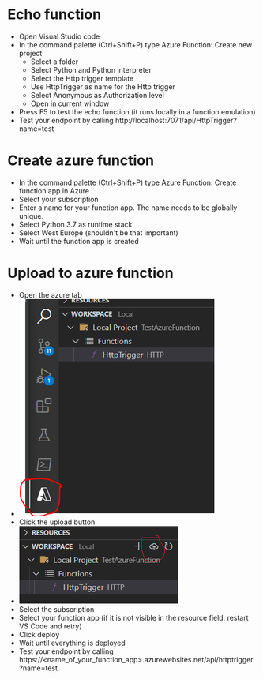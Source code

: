 # Echo function

+ Open Visual Studio code
+ In the command palette (Ctrl+Shift+P) type Azure Function: Create new project
    + Select a folder
    + Select Python and Python interpreter
    + Select the Http trigger template
    + Use HttpTrigger as name for the Http trigger
    + Select Anonymous as Authorization level
    + Open in current window
+ Press F5 to test the echo function (it runs locally in a function emulation)
+ Test your endpoint by calling http://localhost:7071/api/HttpTrigger?name=test

# Create azure function
+ In the command palette (Ctrl+Shift+P) type Azure Function: Create function app in Azure
+ Select your subscription
+ Enter a name for your function app. The name needs to be globally unique.
+ Select Python 3.7 as runtime stack
+ Select West Europe (shouldn't be that important)
+ Wait until the function app is created

# Upload to azure function
+ Open the azure tab
+ ![img.png](img.png)
+ Click the upload button
+ ![img_1.png](img_1.png)
+ Select the subscription
+ Select your function app (if it is not visible in the resource field, restart VS Code and retry)
+ Click deploy
+ Wait until everything is deployed 
+ Test your endpoint by calling https://<name_of_your_function_app>.azurewebsites.net/api/httptrigger?name=test

